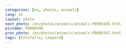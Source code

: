 ```yaml
---
categories: [en, photos, animals]
lang: en
layout: photo
next_photo: /en/photos/animals/animals-P0000345.html
picname: P0000346
prev_photo: /en/photos/animals/animals-P0000347.html
tags: [Fotofalle, Leopard]
---
```

